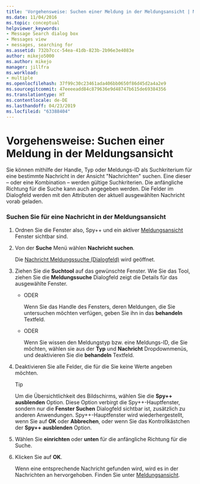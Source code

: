 ```yaml
---
title: 'Vorgehensweise: Suchen einer Meldung in der Meldungsansicht | Microsoft-Dokumentation'
ms.date: 11/04/2016
ms.topic: conceptual
helpviewer_keywords:
- Message Search dialog box
- Messages view
- messages, searching for
ms.assetid: 732b7ccc-54ea-41db-823b-2b96e3e4083e
author: mikejo5000
ms.author: mikejo
manager: jillfra
ms.workload:
- multiple
ms.openlocfilehash: 37f99c30c23461ada406bb0650f86d45d2a4a2e9
ms.sourcegitcommit: 47eeeeadd84c879636e9d48747b615de69384356
ms.translationtype: HT
ms.contentlocale: de-DE
ms.lasthandoff: 04/23/2019
ms.locfileid: "63388404"
---
```

# <a name="how-to-search-for-a-message-in-messages-view"></a>Vorgehensweise: Suchen einer Meldung in der Meldungsansicht
Sie können mithilfe der Handle, Typ oder Meldungs-ID als Suchkriterium für eine bestimmte Nachricht in der Ansicht "Nachrichten" suchen. Eine dieser – oder eine Kombination – werden gültige Suchkriterien. Die anfängliche Richtung für die Suche kann auch angegeben werden. Die Felder im Dialogfeld werden mit den Attributen der aktuell ausgewählten Nachricht vorab geladen.

### <a name="to-search-for-a-message-in-messages-view"></a>Suchen Sie für eine Nachricht in der Meldungsansicht

1. Ordnen Sie die Fenster also, Spy++ und ein aktiver [Meldungsansicht](../debugger/messages-view.md) Fenster sichtbar sind.

2. Von der **Suche** Menü wählen **Nachricht suchen**.

    Die [Nachricht Meldungssuche (Dialogfeld)](../debugger/message-search-dialog-box.md) wird geöffnet.

3. Ziehen Sie die **Suchtool** auf das gewünschte Fenster. Wie Sie das Tool, ziehen Sie die **Meldungssuche** Dialogfeld zeigt die Details für das ausgewählte Fenster.

   - ODER

     Wenn Sie das Handle des Fensters, deren Meldungen, die Sie untersuchen möchten verfügen, geben Sie ihn in das **behandeln** Textfeld.

   - ODER

     Wenn Sie wissen den Meldungstyp bzw. eine Meldungs-ID, die Sie möchten, wählen sie aus der **Typ** und **Nachricht** Dropdownmenüs, und deaktivieren Sie die **behandeln** Textfeld.

4. Deaktivieren Sie alle Felder, die für die Sie keine Werte angeben möchten.

   > [!TIP]
   > Um die Übersichtlichkeit des Bildschirms, wählen Sie die **Spy++ ausblenden** Option. Diese Option verbirgt die Spy++-Hauptfenster, sondern nur die **Fenster Suchen** Dialogfeld sichtbar ist, zusätzlich zu anderen Anwendungen. Spy++-Hauptfenster wird wiederhergestellt, wenn Sie auf **OK** oder **Abbrechen**, oder wenn Sie das Kontrollkästchen der **Spy++ ausblenden** Option.

5. Wählen Sie **einrichten** oder **unten** für die anfängliche Richtung für die Suche.

6. Klicken Sie auf **OK**.

   Wenn eine entsprechende Nachricht gefunden wird, wird es in der Nachrichten an hervorgehoben. Finden Sie unter [Meldungsansicht](../debugger/messages-view.md).